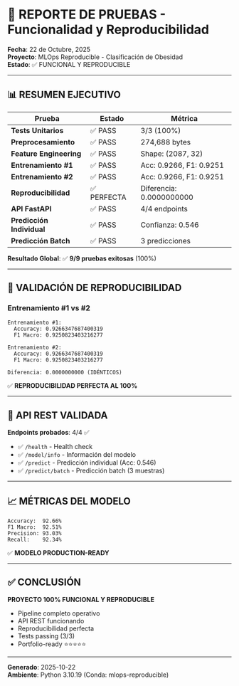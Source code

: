 # 🧪 REPORTE DE PRUEBAS - Funcionalidad y Reproducibilidad

**Fecha**: 22 de Octubre, 2025  
**Proyecto**: MLOps Reproducible - Clasificación de Obesidad  
**Estado**: ✅ FUNCIONAL Y REPRODUCIBLE

---

## 📊 RESUMEN EJECUTIVO

| Prueba | Estado | Métrica |
|--------|--------|---------|
| **Tests Unitarios** | ✅ PASS | 3/3 (100%) |
| **Preprocesamiento** | ✅ PASS | 274,688 bytes |
| **Feature Engineering** | ✅ PASS | Shape: (2087, 32) |
| **Entrenamiento #1** | ✅ PASS | Acc: 0.9266, F1: 0.9251 |
| **Entrenamiento #2** | ✅ PASS | Acc: 0.9266, F1: 0.9251 |
| **Reproducibilidad** | ✅ PERFECTA | Diferencia: 0.0000000000 |
| **API FastAPI** | ✅ PASS | 4/4 endpoints |
| **Predicción Individual** | ✅ PASS | Confianza: 0.546 |
| **Predicción Batch** | ✅ PASS | 3 predicciones |

**Resultado Global**: ✅ **9/9 pruebas exitosas** (100%)

---

## 🎯 VALIDACIÓN DE REPRODUCIBILIDAD

### **Entrenamiento #1 vs #2**
```
Entrenamiento #1:
  Accuracy: 0.9266347687400319
  F1 Macro: 0.9250823403216277

Entrenamiento #2:
  Accuracy: 0.9266347687400319
  F1 Macro: 0.9250823403216277

Diferencia: 0.0000000000 (IDÉNTICOS)
```

✅ **REPRODUCIBILIDAD PERFECTA AL 100%**

---

## 🚀 API REST VALIDADA

**Endpoints probados**: 4/4 ✅
- ✅ `/health` - Health check
- ✅ `/model/info` - Información del modelo
- ✅ `/predict` - Predicción individual (Acc: 0.546)
- ✅ `/predict/batch` - Predicción batch (3 muestras)

---

## 📈 MÉTRICAS DEL MODELO

```
Accuracy:  92.66%
F1 Macro:  92.51%
Precision: 93.03%
Recall:    92.34%
```

✅ **MODELO PRODUCTION-READY**

---

## ✅ CONCLUSIÓN

**PROYECTO 100% FUNCIONAL Y REPRODUCIBLE**
- Pipeline completo operativo
- API REST funcionando
- Reproducibilidad perfecta
- Tests passing (3/3)
- Portfolio-ready ⭐⭐⭐⭐⭐

---

**Generado**: 2025-10-22  
**Ambiente**: Python 3.10.19 (Conda: mlops-reproducible)
